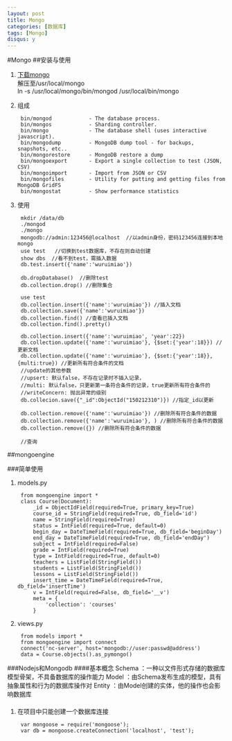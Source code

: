 ```yaml
---
layout: post
title: Mongo
categories: [数据库]
tags: [Mongo]
disqus: y
---
```

#Mongo
##安装与使用
1. [下载mongo](https://www.mongodb.com/download-center#community)      
解压至/usr/local/mongo    
ln -s /usr/local/mongo/bin/mongod /usr/local/bin/mongo      

2. 组成

        bin/mongod            - The database process.
        bin/mongos            - Sharding controller.
        bin/mongo             - The database shell (uses interactive javascript).
        bin/mongodump         - MongoDB dump tool - for backups, snapshots, etc..
        bin/mongorestore      - MongoDB restore a dump
        bin/mongoexport       - Export a single collection to test (JSON, CSV)
        bin/mongoimport       - Import from JSON or CSV
        bin/mongofiles        - Utility for putting and getting files from MongoDB GridFS
        bin/mongostat         - Show performance statistics

3. 使用
    
        mkdir /data/db
        ./mongod
        ./mongo
        mongodb://admin:123456@localhost  //以admin身份，密码123456连接到本地mongo
        use test   //切换到test数据库，不存在则自动创建
        show dbs  //看不到test，需插入数据
        db.test.insert({'name':'wuruimiao'})

        db.dropDatabase()  //删除test
        db.collection.drop() //删除集合

        use test
        db.collection.insert({'name':'wuruimiao'}) //插入文档
        db.collection.save({'name':'wuruimiao'})
        db.collection.find() //查看已插入文档
        db.collection.find().pretty()

        db.collection.insert({'name':'wuruimiao', 'year':22})
        db.collection.update({'name':'wuruimiao'}, {$set:{'year':18}}) //更新文档
        db.collection.update({'name':'wuruimiao'}, {$set:{'year':18}}, {multi:true}) //更新所有符合条件的文档
        //update的其他参数
        //upsert: 默认false，不存在记录时不插入记录，
        //multi: 默认false，只更新第一条符合条件的记录，true更新所有符合条件的
        //writeConcern: 抛出异常的级别
        db.collecion.save({"_id":ObjectId("150212310")}) //指定_id以更新

        db.collection.remove({'name':'wuruimiao'}) //删除所有符合条件的数据
        db.collection.remove({'name':'wuruimiao'}, ) //删除所有符合条件的数据
        db.collection.remove({}) //删除所有符合条件的数据

        //查询
        









##mongoengine

###简单使用
1. models.py
        
        from mongoengine import *
        class Course(Document):
            _id = ObjectIdField(required=True, primary_key=True)                             
            course_id = StringField(required=True, db_field='id')                            
            name = StringField(required=True)                                                
            status = IntField(required=True, default=0)                                      
            begin_day = DateTimeField(required=True, db_field='beginDay')                    
            end_day = DateTimeField(required=True, db_field='endDay')                        
            subject = IntField(required=False)                                               
            grade = IntField(required=True)                                                  
            type = IntField(required=True, default=0)                                        
            teachers = ListField(StringField())                                              
            students = ListField(StringField())                                              
            lessons = ListField(StringField())                                               
            insert_time = DateTimeField(required=True, db_field='insertTime')                
            v = IntField(required=False, db_field='__v')                                     
            meta = {                                                                         
                'collection': 'courses'                                                      
            }

2. views.py
    
        from models import *
        from mongoengine import connect
        connect('nc-server', host='mongodb://user:passwd@address')
        data = Course.objects().as_pymongo()


###Nodejs和Mongodb
####基本概念
Schema  ：一种以文件形式存储的数据库模型骨架，不具备数据库的操作能力
Model   ：由Schema发布生成的模型，具有抽象属性和行为的数据库操作对
Entity  ：由Model创建的实体，他的操作也会影响数据库
####
1. 在项目中只能创建一个数据库连接
    
        var mongoose = require('mongoose');
        var db = mongoose.createConnection('localhost', 'test');

